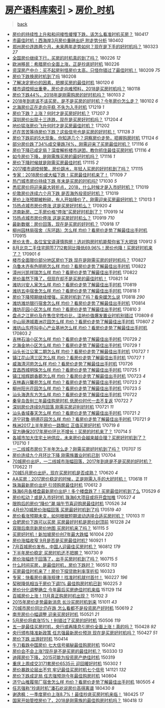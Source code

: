 [房产语料库索引](../../README.md)  > [房价_时机](房价_时机.md)
====
> [back](../README.md)

- [房价的持续性上升和和间接性缓慢下跌，该怎么看准时机买房？](http://jkwz.applinzi.com/ittc/7092631453949232139.html#%E6%88%BF%E4%BB%B7%E7%9A%84%E6%8C%81%E7%BB%AD%E6%80%A7%E4%B8%8A%E5%8D%87%E5%92%8C%E5%92%8C%E9%97%B4%E6%8E%A5%E6%80%A7%E7%BC%93%E6%85%A2%E4%B8%8B%E8%B7%8C%EF%BC%8C%E8%AF%A5%E6%80%8E%E4%B9%88%E7%9C%8B%E5%87%86%E6%97%B6%E6%9C%BA%E4%B9%B0%E6%88%BF%EF%BC%9F) 180417  
- [市最佳时机！西海岸3月房价重磅出炉 附走势分析](http://jkwz.applinzi.com/ittc/7087384421638603786.html#%E5%B8%82%E6%9C%80%E4%BD%B3%E6%97%B6%E6%9C%BA%EF%BC%81%E8%A5%BF%E6%B5%B7%E5%B2%B83%E6%9C%88%E6%88%BF%E4%BB%B7%E9%87%8D%E7%A3%85%E5%87%BA%E7%82%89+%E9%99%84%E8%B5%B0%E5%8A%BF%E5%88%86%E6%9E%90) 180402  
- [郑州房价连跌两个月，未来两年走势如何？现在是下手的好时机吗？](http://jkwz.applinzi.com/ittc/7083605407811765259.html#%E9%83%91%E5%B7%9E%E6%88%BF%E4%BB%B7%E8%BF%9E%E8%B7%8C%E4%B8%A4%E4%B8%AA%E6%9C%88%EF%BC%8C%E6%9C%AA%E6%9D%A5%E4%B8%A4%E5%B9%B4%E8%B5%B0%E5%8A%BF%E5%A6%82%E4%BD%95%EF%BC%9F%E7%8E%B0%E5%9C%A8%E6%98%AF%E4%B8%8B%E6%89%8B%E7%9A%84%E5%A5%BD%E6%97%B6%E6%9C%BA%E5%90%97%EF%BC%9F) 180323 *27* 
- [全国房价继续下行，买房的时机真的到了吗？](http://jkwz.applinzi.com/ittc/7074391635180127249.html#%E5%85%A8%E5%9B%BD%E6%88%BF%E4%BB%B7%E7%BB%A7%E7%BB%AD%E4%B8%8B%E8%A1%8C%EF%BC%8C%E4%B9%B0%E6%88%BF%E7%9A%84%E6%97%B6%E6%9C%BA%E7%9C%9F%E7%9A%84%E5%88%B0%E4%BA%86%E5%90%97%EF%BC%9F) 180226 *12* 
- [欧洲移民：希腊房价全面上涨，正是抄底好时机](http://jkwz.applinzi.com/ittc/7074340227076588551.html#%E6%AC%A7%E6%B4%B2%E7%A7%BB%E6%B0%91%EF%BC%9A%E5%B8%8C%E8%85%8A%E6%88%BF%E4%BB%B7%E5%85%A8%E9%9D%A2%E4%B8%8A%E6%B6%A8%EF%BC%8C%E6%AD%A3%E6%98%AF%E6%8A%84%E5%BA%95%E5%A5%BD%E6%97%B6%E6%9C%BA) 180226  
- [资深房产中介：买不起房别怪房价太高，只怪你错过了最佳时机！](http://jkwz.applinzi.com/ittc/7068124112273015825.html#%E8%B5%84%E6%B7%B1%E6%88%BF%E4%BA%A7%E4%B8%AD%E4%BB%8B%EF%BC%9A%E4%B9%B0%E4%B8%8D%E8%B5%B7%E6%88%BF%E5%88%AB%E6%80%AA%E6%88%BF%E4%BB%B7%E5%A4%AA%E9%AB%98%EF%BC%8C%E5%8F%AA%E6%80%AA%E4%BD%A0%E9%94%99%E8%BF%87%E4%BA%86%E6%9C%80%E4%BD%B3%E6%97%B6%E6%9C%BA%EF%BC%81) 180209 *75* 
- [房价下跌换房时机到了吗](http://jkwz.applinzi.com/ittc/7067647402846979088.html#%E6%88%BF%E4%BB%B7%E4%B8%8B%E8%B7%8C%E6%8D%A2%E6%88%BF%E6%97%B6%E6%9C%BA%E5%88%B0%E4%BA%86%E5%90%97) 180208  
- [了解决定房价的因素，把握买房的最佳时机](http://jkwz.applinzi.com/ittc/7060628605346776070.html#%E4%BA%86%E8%A7%A3%E5%86%B3%E5%AE%9A%E6%88%BF%E4%BB%B7%E7%9A%84%E5%9B%A0%E7%B4%A0%EF%BC%8C%E6%8A%8A%E6%8F%A1%E4%B9%B0%E6%88%BF%E7%9A%84%E6%9C%80%E4%BD%B3%E6%97%B6%E6%9C%BA) 180120 *6* 
- [楼市调控频出重拳，房价走向难预料，2018是买房时机吗？](http://jkwz.applinzi.com/ittc/7059919238276318218.html#%E6%A5%BC%E5%B8%82%E8%B0%83%E6%8E%A7%E9%A2%91%E5%87%BA%E9%87%8D%E6%8B%B3%EF%BC%8C%E6%88%BF%E4%BB%B7%E8%B5%B0%E5%90%91%E9%9A%BE%E9%A2%84%E6%96%99%EF%BC%8C2018%E6%98%AF%E4%B9%B0%E6%88%BF%E6%97%B6%E6%9C%BA%E5%90%97%EF%BC%9F) 180118  
- [房价下跌44%，2018年是刚需购房的好时机吗？](http://jkwz.applinzi.com/ittc/7054391643900216326.html#%E6%88%BF%E4%BB%B7%E4%B8%8B%E8%B7%8C44%25%EF%BC%8C2018%E5%B9%B4%E6%98%AF%E5%88%9A%E9%9C%80%E8%B4%AD%E6%88%BF%E7%9A%84%E5%A5%BD%E6%97%B6%E6%9C%BA%E5%90%97%EF%BC%9F) 180103 *2* 
- [2018年到底该不该买房，是不是买房的好时机？今年房价怎么走？](http://jkwz.applinzi.com/ittc/7053937504388908049.html#2018%E5%B9%B4%E5%88%B0%E5%BA%95%E8%AF%A5%E4%B8%8D%E8%AF%A5%E4%B9%B0%E6%88%BF%EF%BC%8C%E6%98%AF%E4%B8%8D%E6%98%AF%E4%B9%B0%E6%88%BF%E7%9A%84%E5%A5%BD%E6%97%B6%E6%9C%BA%EF%BC%9F%E4%BB%8A%E5%B9%B4%E6%88%BF%E4%BB%B7%E6%80%8E%E4%B9%88%E8%B5%B0%EF%BC%9F) 180102 *6* 
- [北海房价正在走向平稳 不失为入手时机](http://jkwz.applinzi.com/ittc/7048735813183996945.html#%E5%8C%97%E6%B5%B7%E6%88%BF%E4%BB%B7%E6%AD%A3%E5%9C%A8%E8%B5%B0%E5%90%91%E5%B9%B3%E7%A8%B3+%E4%B8%8D%E5%A4%B1%E4%B8%BA%E5%85%A5%E6%89%8B%E6%97%B6%E6%9C%BA) 171219 *1* 
- [房价下跌？上涨？何时才是买房好时机？](http://jkwz.applinzi.com/ittc/7044372947911836688.html#%E6%88%BF%E4%BB%B7%E4%B8%8B%E8%B7%8C%EF%BC%9F%E4%B8%8A%E6%B6%A8%EF%BC%9F%E4%BD%95%E6%97%B6%E6%89%8D%E6%98%AF%E4%B9%B0%E6%88%BF%E5%A5%BD%E6%97%B6%E6%9C%BA%EF%BC%9F) 171207 *3* 
- [深圳房价出现十三连跌，现在是买房好时机吗？](http://jkwz.applinzi.com/ittc/7043311542697722896.html#%E6%B7%B1%E5%9C%B3%E6%88%BF%E4%BB%B7%E5%87%BA%E7%8E%B0%E5%8D%81%E4%B8%89%E8%BF%9E%E8%B7%8C%EF%BC%8C%E7%8E%B0%E5%9C%A8%E6%98%AF%E4%B9%B0%E6%88%BF%E5%A5%BD%E6%97%B6%E6%9C%BA%E5%90%97%EF%BC%9F) 171204 *4* 
- [地价猛涨房价飞升何时才是买房最佳时机？](http://jkwz.applinzi.com/ittc/7042414783079384080.html#%E5%9C%B0%E4%BB%B7%E7%8C%9B%E6%B6%A8%E6%88%BF%E4%BB%B7%E9%A3%9E%E5%8D%87%E4%BD%95%E6%97%B6%E6%89%8D%E6%98%AF%E4%B9%B0%E6%88%BF%E6%9C%80%E4%BD%B3%E6%97%B6%E6%9C%BA%EF%BC%9F) 171202  
- [还在苦苦等待房价下跌？这些信号也是买房的好时机！](http://jkwz.applinzi.com/ittc/7041034562962981905.html#%E8%BF%98%E5%9C%A8%E8%8B%A6%E8%8B%A6%E7%AD%89%E5%BE%85%E6%88%BF%E4%BB%B7%E4%B8%8B%E8%B7%8C%EF%BC%9F%E8%BF%99%E4%BA%9B%E4%BF%A1%E5%8F%B7%E4%B9%9F%E6%98%AF%E4%B9%B0%E6%88%BF%E7%9A%84%E5%A5%BD%E6%97%B6%E6%9C%BA%EF%BC%81) 171128 *3* 
- [房价下跌前的5大现象，你知道几个？洞察房价走势，把握购房时机](http://jkwz.applinzi.com/ittc/7039425035054351376.html#%E6%88%BF%E4%BB%B7%E4%B8%8B%E8%B7%8C%E5%89%8D%E7%9A%845%E5%A4%A7%E7%8E%B0%E8%B1%A1%EF%BC%8C%E4%BD%A0%E7%9F%A5%E9%81%93%E5%87%A0%E4%B8%AA%EF%BC%9F%E6%B4%9E%E5%AF%9F%E6%88%BF%E4%BB%B7%E8%B5%B0%E5%8A%BF%EF%BC%8C%E6%8A%8A%E6%8F%A1%E8%B4%AD%E6%88%BF%E6%97%B6%E6%9C%BA) 171124 *6* 
- [部分房价跌了34%成交量跌74%，刚需迎来了买房最佳时机？](http://jkwz.applinzi.com/ittc/7036637942318105617.html#%E9%83%A8%E5%88%86%E6%88%BF%E4%BB%B7%E8%B7%8C%E4%BA%8634%25%E6%88%90%E4%BA%A4%E9%87%8F%E8%B7%8C74%25%EF%BC%8C%E5%88%9A%E9%9C%80%E8%BF%8E%E6%9D%A5%E4%BA%86%E4%B9%B0%E6%88%BF%E6%9C%80%E4%BD%B3%E6%97%B6%E6%9C%BA%EF%BC%9F) 171116 *6* 
- [房价下降已成定局？深度解析楼市谜团，教你抓住最佳买房时机](http://jkwz.applinzi.com/ittc/7036624899433563153.html#%E6%88%BF%E4%BB%B7%E4%B8%8B%E9%99%8D%E5%B7%B2%E6%88%90%E5%AE%9A%E5%B1%80%EF%BC%9F%E6%B7%B1%E5%BA%A6%E8%A7%A3%E6%9E%90%E6%A5%BC%E5%B8%82%E8%B0%9C%E5%9B%A2%EF%BC%8C%E6%95%99%E4%BD%A0%E6%8A%93%E4%BD%8F%E6%9C%80%E4%BD%B3%E4%B9%B0%E6%88%BF%E6%97%B6%E6%9C%BA) 171116 *4* 
- [如今房价下降，是刚需族买房的最好时机吗？](http://jkwz.applinzi.com/ittc/7036541884023964688.html#%E5%A6%82%E4%BB%8A%E6%88%BF%E4%BB%B7%E4%B8%8B%E9%99%8D%EF%BC%8C%E6%98%AF%E5%88%9A%E9%9C%80%E6%97%8F%E4%B9%B0%E6%88%BF%E7%9A%84%E6%9C%80%E5%A5%BD%E6%97%B6%E6%9C%BA%E5%90%97%EF%BC%9F) 171116 *1* 
- [房价下降时候就是刚需买房最佳时机](http://jkwz.applinzi.com/ittc/7036304080127919120.html#%E6%88%BF%E4%BB%B7%E4%B8%8B%E9%99%8D%E6%97%B6%E5%80%99%E5%B0%B1%E6%98%AF%E5%88%9A%E9%9C%80%E4%B9%B0%E6%88%BF%E6%9C%80%E4%BD%B3%E6%97%B6%E6%9C%BA) 171115 *2* 
- [2017楼市调控频繁，房价跳水，年轻人买房的好时机到了吗？](http://jkwz.applinzi.com/ittc/7036118870933390352.html#2017%E6%A5%BC%E5%B8%82%E8%B0%83%E6%8E%A7%E9%A2%91%E7%B9%81%EF%BC%8C%E6%88%BF%E4%BB%B7%E8%B7%B3%E6%B0%B4%EF%BC%8C%E5%B9%B4%E8%BD%BB%E4%BA%BA%E4%B9%B0%E6%88%BF%E7%9A%84%E5%A5%BD%E6%97%B6%E6%9C%BA%E5%88%B0%E4%BA%86%E5%90%97%EF%BC%9F) 171115  
- [专家：2018房价或大幅下跌！买房最佳时机来了！](http://jkwz.applinzi.com/ittc/7033894964491191312.html#%E4%B8%93%E5%AE%B6%EF%BC%9A2018%E6%88%BF%E4%BB%B7%E6%88%96%E5%A4%A7%E5%B9%85%E4%B8%8B%E8%B7%8C%EF%BC%81%E4%B9%B0%E6%88%BF%E6%9C%80%E4%BD%B3%E6%97%B6%E6%9C%BA%E6%9D%A5%E4%BA%86%EF%BC%81) 171109 *7* 
- [热门城市房价持续下跌 年末是买房的时机吗?](http://jkwz.applinzi.com/ittc/7030202420037157904.html#%E7%83%AD%E9%97%A8%E5%9F%8E%E5%B8%82%E6%88%BF%E4%BB%B7%E6%8C%81%E7%BB%AD%E4%B8%8B%E8%B7%8C+%E5%B9%B4%E6%9C%AB%E6%98%AF%E4%B9%B0%E6%88%BF%E7%9A%84%E6%97%B6%E6%9C%BA%E5%90%97%3F) 171030 *5* 
- [悉尼房价将迎来最大转折点，2018，什么时候才是入市好时机？](http://jkwz.applinzi.com/ittc/7026155200182748176.html#%E6%82%89%E5%B0%BC%E6%88%BF%E4%BB%B7%E5%B0%86%E8%BF%8E%E6%9D%A5%E6%9C%80%E5%A4%A7%E8%BD%AC%E6%8A%98%E7%82%B9%EF%BC%8C2018%EF%BC%8C%E4%BB%80%E4%B9%88%E6%97%B6%E5%80%99%E6%89%8D%E6%98%AF%E5%85%A5%E5%B8%82%E5%A5%BD%E6%97%B6%E6%9C%BA%EF%BC%9F) 171019  
- [伦敦房价连续六个月下跌 是否海外投资好时机？](http://jkwz.applinzi.com/ittc/7026091745161511952.html#%E4%BC%A6%E6%95%A6%E6%88%BF%E4%BB%B7%E8%BF%9E%E7%BB%AD%E5%85%AD%E4%B8%AA%E6%9C%88%E4%B8%8B%E8%B7%8C+%E6%98%AF%E5%90%A6%E6%B5%B7%E5%A4%96%E6%8A%95%E8%B5%84%E5%A5%BD%E6%97%B6%E6%9C%BA%EF%BC%9F) 171019  
- [房价上涨预期被粉碎，有人开始降价了，刚需迎来买房最好时机？](http://jkwz.applinzi.com/ittc/7023920048471802896.html#%E6%88%BF%E4%BB%B7%E4%B8%8A%E6%B6%A8%E9%A2%84%E6%9C%9F%E8%A2%AB%E7%B2%89%E7%A2%8E%EF%BC%8C%E6%9C%89%E4%BA%BA%E5%BC%80%E5%A7%8B%E9%99%8D%E4%BB%B7%E4%BA%86%EF%BC%8C%E5%88%9A%E9%9C%80%E8%BF%8E%E6%9D%A5%E4%B9%B0%E6%88%BF%E6%9C%80%E5%A5%BD%E6%97%B6%E6%9C%BA%EF%BC%9F) 171013 *1* 
- [15热点城市房价停涨 这是买房好时机么？](http://jkwz.applinzi.com/ittc/7015171013833393168.html#15%E7%83%AD%E7%82%B9%E5%9F%8E%E5%B8%82%E6%88%BF%E4%BB%B7%E5%81%9C%E6%B6%A8+%E8%BF%99%E6%98%AF%E4%B9%B0%E6%88%BF%E5%A5%BD%E6%97%B6%E6%9C%BA%E4%B9%88%EF%BC%9F) 170920 *4* 
- [济南新房、二手房价格“停涨”买房好时机到了？](http://jkwz.applinzi.com/ittc/7015073281512834064.html#%E6%B5%8E%E5%8D%97%E6%96%B0%E6%88%BF%E3%80%81%E4%BA%8C%E6%89%8B%E6%88%BF%E4%BB%B7%E6%A0%BC%E2%80%9C%E5%81%9C%E6%B6%A8%E2%80%9D%E4%B9%B0%E6%88%BF%E5%A5%BD%E6%97%B6%E6%9C%BA%E5%88%B0%E4%BA%86%EF%BC%9F) 170919 *14* 
- [15热点城市房价停涨 这是买房好时机么？](http://jkwz.applinzi.com/ittc/7014802781251306512.html#15%E7%83%AD%E7%82%B9%E5%9F%8E%E5%B8%82%E6%88%BF%E4%BB%B7%E5%81%9C%E6%B6%A8+%E8%BF%99%E6%98%AF%E4%B9%B0%E6%88%BF%E5%A5%BD%E6%97%B6%E6%9C%BA%E4%B9%88%EF%BC%9F) 170919 *710* 
- [最新数据：房价回落，现在是买房的好时机？](http://jkwz.applinzi.com/ittc/7014696463186265104.html#%E6%9C%80%E6%96%B0%E6%95%B0%E6%8D%AE%EF%BC%9A%E6%88%BF%E4%BB%B7%E5%9B%9E%E8%90%BD%EF%BC%8C%E7%8E%B0%E5%9C%A8%E6%98%AF%E4%B9%B0%E6%88%BF%E7%9A%84%E5%A5%BD%E6%97%B6%E6%9C%BA%EF%BC%9F) 170918 *17* 
- [柳州园林局宿舍（东环路）怎么样 均价？看房价走势了解最佳出手时机](http://jkwz.applinzi.com/ittc/7013534835304563729.html#%E6%9F%B3%E5%B7%9E%E5%9B%AD%E6%9E%97%E5%B1%80%E5%AE%BF%E8%88%8D%EF%BC%88%E4%B8%9C%E7%8E%AF%E8%B7%AF%EF%BC%89%E6%80%8E%E4%B9%88%E6%A0%B7+%E5%9D%87%E4%BB%B7%EF%BC%9F%E7%9C%8B%E6%88%BF%E4%BB%B7%E8%B5%B0%E5%8A%BF%E4%BA%86%E8%A7%A3%E6%9C%80%E4%BD%B3%E5%87%BA%E6%89%8B%E6%97%B6%E6%9C%BA) 170915  
- [房价太贵，各位宝宝请谨慎购房！选对购房时机能帮你省下大把钱](http://jkwz.applinzi.com/ittc/7012461023041422353.html#%E6%88%BF%E4%BB%B7%E5%A4%AA%E8%B4%B5%EF%BC%8C%E5%90%84%E4%BD%8D%E5%AE%9D%E5%AE%9D%E8%AF%B7%E8%B0%A8%E6%85%8E%E8%B4%AD%E6%88%BF%EF%BC%81%E9%80%89%E5%AF%B9%E8%B4%AD%E6%88%BF%E6%97%B6%E6%9C%BA%E8%83%BD%E5%B8%AE%E4%BD%A0%E7%9C%81%E4%B8%8B%E5%A4%A7%E6%8A%8A%E9%92%B1) 170912 *5* 
- [8月北京二手住宅网签7712套同比降低69.96%！房价也降！买房好时机来了？](http://jkwz.applinzi.com/ittc/7008282524357493776.html#8%E6%9C%88%E5%8C%97%E4%BA%AC%E4%BA%8C%E6%89%8B%E4%BD%8F%E5%AE%85%E7%BD%91%E7%AD%BE7712%E5%A5%97%E5%90%8C%E6%AF%94%E9%99%8D%E4%BD%8E69.96%25%EF%BC%81%E6%88%BF%E4%BB%B7%E4%B9%9F%E9%99%8D%EF%BC%81%E4%B9%B0%E6%88%BF%E5%A5%BD%E6%97%B6%E6%9C%BA%E6%9D%A5%E4%BA%86%EF%BC%9F) 170901 *6* 
- [楼市全面限价部分地区房价下跌 现在是刚需买房的好时机吗？](http://jkwz.applinzi.com/ittc/7006396244317176849.html#%E6%A5%BC%E5%B8%82%E5%85%A8%E9%9D%A2%E9%99%90%E4%BB%B7%E9%83%A8%E5%88%86%E5%9C%B0%E5%8C%BA%E6%88%BF%E4%BB%B7%E4%B8%8B%E8%B7%8C+%E7%8E%B0%E5%9C%A8%E6%98%AF%E5%88%9A%E9%9C%80%E4%B9%B0%E6%88%BF%E7%9A%84%E5%A5%BD%E6%97%B6%E6%9C%BA%E5%90%97%EF%BC%9F) 170827  
- [乌鲁木齐有色明苑怎么样 均价？看房价走势了解最佳出手时机](http://jkwz.applinzi.com/ittc/7004614757464933392.html#%E4%B9%8C%E9%B2%81%E6%9C%A8%E9%BD%90%E6%9C%89%E8%89%B2%E6%98%8E%E8%8B%91%E6%80%8E%E4%B9%88%E6%A0%B7+%E5%9D%87%E4%BB%B7%EF%BC%9F%E7%9C%8B%E6%88%BF%E4%BB%B7%E8%B5%B0%E5%8A%BF%E4%BA%86%E8%A7%A3%E6%9C%80%E4%BD%B3%E5%87%BA%E6%89%8B%E6%97%B6%E6%9C%BA) 170822  
- [漳州兴凯祥瑞怎么样 均价？看房价走势了解最佳出手时机](http://jkwz.applinzi.com/ittc/7004549964494291985.html#%E6%BC%B3%E5%B7%9E%E5%85%B4%E5%87%AF%E7%A5%A5%E7%91%9E%E6%80%8E%E4%B9%88%E6%A0%B7+%E5%9D%87%E4%BB%B7%EF%BC%9F%E7%9C%8B%E6%88%BF%E4%BB%B7%E8%B5%B0%E5%8A%BF%E4%BA%86%E8%A7%A3%E6%9C%80%E4%BD%B3%E5%87%BA%E6%89%8B%E6%97%B6%E6%9C%BA) 170822  
- [房价虽然下降了，但现在却不是买房的最佳时机！](http://jkwz.applinzi.com/ittc/7004191540816380945.html#%E6%88%BF%E4%BB%B7%E8%99%BD%E7%84%B6%E4%B8%8B%E9%99%8D%E4%BA%86%EF%BC%8C%E4%BD%86%E7%8E%B0%E5%9C%A8%E5%8D%B4%E4%B8%8D%E6%98%AF%E4%B9%B0%E6%88%BF%E7%9A%84%E6%9C%80%E4%BD%B3%E6%97%B6%E6%9C%BA%EF%BC%81) 170821 *14* 
- [潍坊兴安人家怎么样 均价？看房价走势了解最佳出手时机](http://jkwz.applinzi.com/ittc/7003517839531836433.html#%E6%BD%8D%E5%9D%8A%E5%85%B4%E5%AE%89%E4%BA%BA%E5%AE%B6%E6%80%8E%E4%B9%88%E6%A0%B7+%E5%9D%87%E4%BB%B7%EF%BC%9F%E7%9C%8B%E6%88%BF%E4%BB%B7%E8%B5%B0%E5%8A%BF%E4%BA%86%E8%A7%A3%E6%9C%80%E4%BD%B3%E5%87%BA%E6%89%8B%E6%97%B6%E6%9C%BA) 170819  
- [潍坊五中宿舍怎么样 均价？看房价走势了解最佳出手时机](http://jkwz.applinzi.com/ittc/7003149184801440785.html#%E6%BD%8D%E5%9D%8A%E4%BA%94%E4%B8%AD%E5%AE%BF%E8%88%8D%E6%80%8E%E4%B9%88%E6%A0%B7+%E5%9D%87%E4%BB%B7%EF%BC%9F%E7%9C%8B%E6%88%BF%E4%BB%B7%E8%B5%B0%E5%8A%BF%E4%BA%86%E8%A7%A3%E6%9C%80%E4%BD%B3%E5%87%BA%E6%89%8B%E6%97%B6%E6%9C%BA) 170818 *1* 
- [房价下降预期继续增强，买房时机到了吗？看央媒怎么说](http://jkwz.applinzi.com/ittc/7003107389417718800.html#%E6%88%BF%E4%BB%B7%E4%B8%8B%E9%99%8D%E9%A2%84%E6%9C%9F%E7%BB%A7%E7%BB%AD%E5%A2%9E%E5%BC%BA%EF%BC%8C%E4%B9%B0%E6%88%BF%E6%97%B6%E6%9C%BA%E5%88%B0%E4%BA%86%E5%90%97%EF%BC%9F%E7%9C%8B%E5%A4%AE%E5%AA%92%E6%80%8E%E4%B9%88%E8%AF%B4) 170818 *290* 
- [潍坊潍坊银行宿舍怎么样 均价？看房价走势了解最佳出手时机](http://jkwz.applinzi.com/ittc/7001608961894384656.html#%E6%BD%8D%E5%9D%8A%E6%BD%8D%E5%9D%8A%E9%93%B6%E8%A1%8C%E5%AE%BF%E8%88%8D%E6%80%8E%E4%B9%88%E6%A0%B7+%E5%9D%87%E4%BB%B7%EF%BC%9F%E7%9C%8B%E6%88%BF%E4%BB%B7%E8%B5%B0%E5%8A%BF%E4%BA%86%E8%A7%A3%E6%9C%80%E4%BD%B3%E5%87%BA%E6%89%8B%E6%97%B6%E6%9C%BA) 170814  
- [潍坊花园小区怎么样 均价？看房价走势了解最佳出手时机](http://jkwz.applinzi.com/ittc/7000158750877680657.html#%E6%BD%8D%E5%9D%8A%E8%8A%B1%E5%9B%AD%E5%B0%8F%E5%8C%BA%E6%80%8E%E4%B9%88%E6%A0%B7+%E5%9D%87%E4%BB%B7%EF%BC%9F%E7%9C%8B%E6%88%BF%E4%BB%B7%E8%B5%B0%E5%8A%BF%E4%BA%86%E8%A7%A3%E6%9C%80%E4%BD%B3%E5%87%BA%E6%89%8B%E6%97%B6%E6%9C%BA) 170810 *3* 
- [盘点之江房价及在售住宅性价比，洼地价值爆发置业时机别错过](http://jkwz.applinzi.com/ittc/6999485826659255312.html#%E7%9B%98%E7%82%B9%E4%B9%8B%E6%B1%9F%E6%88%BF%E4%BB%B7%E5%8F%8A%E5%9C%A8%E5%94%AE%E4%BD%8F%E5%AE%85%E6%80%A7%E4%BB%B7%E6%AF%94%EF%BC%8C%E6%B4%BC%E5%9C%B0%E4%BB%B7%E5%80%BC%E7%88%86%E5%8F%91%E7%BD%AE%E4%B8%9A%E6%97%B6%E6%9C%BA%E5%88%AB%E9%94%99%E8%BF%87) 170809 *6* 
- [中山丽港城嘉洲花园怎么样 均价？看房价走势了解最佳出手时机](http://jkwz.applinzi.com/ittc/6999038776331207696.html#%E4%B8%AD%E5%B1%B1%E4%B8%BD%E6%B8%AF%E5%9F%8E%E5%98%89%E6%B4%B2%E8%8A%B1%E5%9B%AD%E6%80%8E%E4%B9%88%E6%A0%B7+%E5%9D%87%E4%BB%B7%EF%BC%9F%E7%9C%8B%E6%88%BF%E4%BB%B7%E8%B5%B0%E5%8A%BF%E4%BA%86%E8%A7%A3%E6%9C%80%E4%BD%B3%E5%87%BA%E6%89%8B%E6%97%B6%E6%9C%BA) 170807 *2* 
- [潍坊山东呼叫中心产业基地怎么样 均价？看房价走势了解最佳出手时机](http://jkwz.applinzi.com/ittc/6997509372786508817.html#%E6%BD%8D%E5%9D%8A%E5%B1%B1%E4%B8%9C%E5%91%BC%E5%8F%AB%E4%B8%AD%E5%BF%83%E4%BA%A7%E4%B8%9A%E5%9F%BA%E5%9C%B0%E6%80%8E%E4%B9%88%E6%A0%B7+%E5%9D%87%E4%BB%B7%EF%BC%9F%E7%9C%8B%E6%88%BF%E4%BB%B7%E8%B5%B0%E5%8A%BF%E4%BA%86%E8%A7%A3%E6%9C%80%E4%BD%B3%E5%87%BA%E6%89%8B%E6%97%B6%E6%9C%BA) 170803 *2* 
- [吉林石油小区怎么样 均价？看房价走势了解最佳出手时机](http://jkwz.applinzi.com/ittc/6995684284449686545.html#%E5%90%89%E6%9E%97%E7%9F%B3%E6%B2%B9%E5%B0%8F%E5%8C%BA%E6%80%8E%E4%B9%88%E6%A0%B7+%E5%9D%87%E4%BB%B7%EF%BC%9F%E7%9C%8B%E6%88%BF%E4%BB%B7%E8%B5%B0%E5%8A%BF%E4%BA%86%E8%A7%A3%E6%9C%80%E4%BD%B3%E5%87%BA%E6%89%8B%E6%97%B6%E6%9C%BA) 170729 *2* 
- [北海金地小区怎么样 均价？看房价走势了解最佳出手时机](http://jkwz.applinzi.com/ittc/6995668357729485840.html#%E5%8C%97%E6%B5%B7%E9%87%91%E5%9C%B0%E5%B0%8F%E5%8C%BA%E6%80%8E%E4%B9%88%E6%A0%B7+%E5%9D%87%E4%BB%B7%EF%BC%9F%E7%9C%8B%E6%88%BF%E4%BB%B7%E8%B5%B0%E5%8A%BF%E4%BA%86%E8%A7%A3%E6%9C%80%E4%BD%B3%E5%87%BA%E6%89%8B%E6%97%B6%E6%9C%BA) 170729 *1* 
- [汕头长江公寓二期怎么样 均价？看房价走势了解最佳出手时机](http://jkwz.applinzi.com/ittc/6994973176155866129.html#%E6%B1%95%E5%A4%B4%E9%95%BF%E6%B1%9F%E5%85%AC%E5%AF%93%E4%BA%8C%E6%9C%9F%E6%80%8E%E4%B9%88%E6%A0%B7+%E5%9D%87%E4%BB%B7%EF%BC%9F%E7%9C%8B%E6%88%BF%E4%BB%B7%E8%B5%B0%E5%8A%BF%E4%BA%86%E8%A7%A3%E6%9C%80%E4%BD%B3%E5%87%BA%E6%89%8B%E6%97%B6%E6%9C%BA) 170727 *1* 
- [镇江花山湾三区怎么样 均价？看房价走势了解最佳出手时机](http://jkwz.applinzi.com/ittc/6994965324204868624.html#%E9%95%87%E6%B1%9F%E8%8A%B1%E5%B1%B1%E6%B9%BE%E4%B8%89%E5%8C%BA%E6%80%8E%E4%B9%88%E6%A0%B7+%E5%9D%87%E4%BB%B7%EF%BC%9F%E7%9C%8B%E6%88%BF%E4%BB%B7%E8%B5%B0%E5%8A%BF%E4%BA%86%E8%A7%A3%E6%9C%80%E4%BD%B3%E5%87%BA%E6%89%8B%E6%97%B6%E6%9C%BA) 170727 *1* 
- [威海清河苑怎么样 均价？看房价走势了解最佳出手时机](http://jkwz.applinzi.com/ittc/6994553437487105041.html#%E5%A8%81%E6%B5%B7%E6%B8%85%E6%B2%B3%E8%8B%91%E6%80%8E%E4%B9%88%E6%A0%B7+%E5%9D%87%E4%BB%B7%EF%BC%9F%E7%9C%8B%E6%88%BF%E4%BB%B7%E8%B5%B0%E5%8A%BF%E4%BA%86%E8%A7%A3%E6%9C%80%E4%BD%B3%E5%87%BA%E6%89%8B%E6%97%B6%E6%9C%BA) 170726  
- [宜昌西城明珠怎么样 均价？看房价走势了解最佳出手时机](http://jkwz.applinzi.com/ittc/6994244272583607312.html#%E5%AE%9C%E6%98%8C%E8%A5%BF%E5%9F%8E%E6%98%8E%E7%8F%A0%E6%80%8E%E4%B9%88%E6%A0%B7+%E5%9D%87%E4%BB%B7%EF%BC%9F%E7%9C%8B%E6%88%BF%E4%BB%B7%E8%B5%B0%E5%8A%BF%E4%BA%86%E8%A7%A3%E6%9C%80%E4%BD%B3%E5%87%BA%E6%89%8B%E6%97%B6%E6%9C%BA) 170725 *1* 
- [镇江旭辉朗香郡怎么样 均价？看房价走势了解最佳出手时机](http://jkwz.applinzi.com/ittc/6993471223001252880.html#%E9%95%87%E6%B1%9F%E6%97%AD%E8%BE%89%E6%9C%97%E9%A6%99%E9%83%A1%E6%80%8E%E4%B9%88%E6%A0%B7+%E5%9D%87%E4%BB%B7%EF%BC%9F%E7%9C%8B%E6%88%BF%E4%BB%B7%E8%B5%B0%E5%8A%BF%E4%BA%86%E8%A7%A3%E6%9C%80%E4%BD%B3%E5%87%BA%E6%89%8B%E6%97%B6%E6%9C%BA) 170723 *4* 
- [吉林鑫兴馨苑怎么样 均价？看房价走势了解最佳出手时机](http://jkwz.applinzi.com/ittc/6993453089238303760.html#%E5%90%89%E6%9E%97%E9%91%AB%E5%85%B4%E9%A6%A8%E8%8B%91%E6%80%8E%E4%B9%88%E6%A0%B7+%E5%9D%87%E4%BB%B7%EF%BC%9F%E7%9C%8B%E6%88%BF%E4%BB%B7%E8%B5%B0%E5%8A%BF%E4%BA%86%E8%A7%A3%E6%9C%80%E4%BD%B3%E5%87%BA%E6%89%8B%E6%97%B6%E6%9C%BA) 170723 *2* 
- [柳州阳光花园怎么样 均价？看房价走势了解最佳出手时机](http://jkwz.applinzi.com/ittc/6993429616931636241.html#%E6%9F%B3%E5%B7%9E%E9%98%B3%E5%85%89%E8%8A%B1%E5%9B%AD%E6%80%8E%E4%B9%88%E6%A0%B7+%E5%9D%87%E4%BB%B7%EF%BC%9F%E7%9C%8B%E6%88%BF%E4%BB%B7%E8%B5%B0%E5%8A%BF%E4%BA%86%E8%A7%A3%E6%9C%80%E4%BD%B3%E5%87%BA%E6%89%8B%E6%97%B6%E6%9C%BA) 170723 *5* 
- [汕头海逸东方怎么样 均价？看房价走势了解最佳出手时机](http://jkwz.applinzi.com/ittc/6993147982760117264.html#%E6%B1%95%E5%A4%B4%E6%B5%B7%E9%80%B8%E4%B8%9C%E6%96%B9%E6%80%8E%E4%B9%88%E6%A0%B7+%E5%9D%87%E4%BB%B7%EF%BC%9F%E7%9C%8B%E6%88%BF%E4%BB%B7%E8%B5%B0%E5%8A%BF%E4%BA%86%E8%A7%A3%E6%9C%80%E4%BD%B3%E5%87%BA%E6%89%8B%E6%97%B6%E6%9C%BA) 170722  
- [秦皇岛告别三年最佳购房时机 低房价时代一去不复返](http://jkwz.applinzi.com/ittc/6993142629901272081.html#%E7%A7%A6%E7%9A%87%E5%B2%9B%E5%91%8A%E5%88%AB%E4%B8%89%E5%B9%B4%E6%9C%80%E4%BD%B3%E8%B4%AD%E6%88%BF%E6%97%B6%E6%9C%BA+%E4%BD%8E%E6%88%BF%E4%BB%B7%E6%97%B6%E4%BB%A3%E4%B8%80%E5%8E%BB%E4%B8%8D%E5%A4%8D%E8%BF%94) 170722 *7* 
- [深圳房价连续9月回落 刚需买房迎利好时机](http://jkwz.applinzi.com/ittc/6992805499102561296.html#%E6%B7%B1%E5%9C%B3%E6%88%BF%E4%BB%B7%E8%BF%9E%E7%BB%AD9%E6%9C%88%E5%9B%9E%E8%90%BD+%E5%88%9A%E9%9C%80%E4%B9%B0%E6%88%BF%E8%BF%8E%E5%88%A9%E5%A5%BD%E6%97%B6%E6%9C%BA) 170721 *11* 
- [汕头香域春天怎么样 均价？看房价走势了解最佳出手时机](http://jkwz.applinzi.com/ittc/6992728532823049232.html#%E6%B1%95%E5%A4%B4%E9%A6%99%E5%9F%9F%E6%98%A5%E5%A4%A9%E6%80%8E%E4%B9%88%E6%A0%B7+%E5%9D%87%E4%BB%B7%EF%BC%9F%E7%9C%8B%E6%88%BF%E4%BB%B7%E8%B5%B0%E5%8A%BF%E4%BA%86%E8%A7%A3%E6%9C%80%E4%BD%B3%E5%87%BA%E6%89%8B%E6%97%B6%E6%9C%BA) 170721 *2* 
- [济宁冠鲁·明德花园怎么样 均价？看房价走势了解最佳出手时机](http://jkwz.applinzi.com/ittc/6992681408999719952.html#%E6%B5%8E%E5%AE%81%E5%86%A0%E9%B2%81%C2%B7%E6%98%8E%E5%BE%B7%E8%8A%B1%E5%9B%AD%E6%80%8E%E4%B9%88%E6%A0%B7+%E5%9D%87%E4%BB%B7%EF%BC%9F%E7%9C%8B%E6%88%BF%E4%BB%B7%E8%B5%B0%E5%8A%BF%E4%BA%86%E8%A7%A3%E6%9C%80%E4%BD%B3%E5%87%BA%E6%89%8B%E6%97%B6%E6%9C%BA) 170721 *9* 
- [株洲2017上半年房价一路飘红 正值买房好时机](http://jkwz.applinzi.com/ittc/6992036216034558993.html#%E6%A0%AA%E6%B4%B22017%E4%B8%8A%E5%8D%8A%E5%B9%B4%E6%88%BF%E4%BB%B7%E4%B8%80%E8%B7%AF%E9%A3%98%E7%BA%A2+%E6%AD%A3%E5%80%BC%E4%B9%B0%E6%88%BF%E5%A5%BD%E6%97%B6%E6%9C%BA) 170719 *6* 
- [官方确保2017年房价环比不增长！买房的时机来了？](http://jkwz.applinzi.com/ittc/6990095482469483536.html#%E5%AE%98%E6%96%B9%E7%A1%AE%E4%BF%9D2017%E5%B9%B4%E6%88%BF%E4%BB%B7%E7%8E%AF%E6%AF%94%E4%B8%8D%E5%A2%9E%E9%95%BF%EF%BC%81%E4%B9%B0%E6%88%BF%E7%9A%84%E6%97%B6%E6%9C%BA%E6%9D%A5%E4%BA%86%EF%BC%9F) 170714 *5* 
- [各城市加大住宅土地供应，未来房价会越来越合理？买房好时机到了？](http://jkwz.applinzi.com/ittc/6988644778160686085.html#%E5%90%84%E5%9F%8E%E5%B8%82%E5%8A%A0%E5%A4%A7%E4%BD%8F%E5%AE%85%E5%9C%9F%E5%9C%B0%E4%BE%9B%E5%BA%94%EF%BC%8C%E6%9C%AA%E6%9D%A5%E6%88%BF%E4%BB%B7%E4%BC%9A%E8%B6%8A%E6%9D%A5%E8%B6%8A%E5%90%88%E7%90%86%EF%BC%9F%E4%B9%B0%E6%88%BF%E5%A5%BD%E6%97%B6%E6%9C%BA%E5%88%B0%E4%BA%86%EF%BC%9F) 170710 *1* 
- [一二线城市房价下半年怎么走？刚需买房好时机到了吗？](http://jkwz.applinzi.com/ittc/6987502990498726928.html#%E4%B8%80%E4%BA%8C%E7%BA%BF%E5%9F%8E%E5%B8%82%E6%88%BF%E4%BB%B7%E4%B8%8B%E5%8D%8A%E5%B9%B4%E6%80%8E%E4%B9%88%E8%B5%B0%EF%BC%9F%E5%88%9A%E9%9C%80%E4%B9%B0%E6%88%BF%E5%A5%BD%E6%97%B6%E6%9C%BA%E5%88%B0%E4%BA%86%E5%90%97%EF%BC%9F) 170707 *15* 
- [房价连续九个月环比下降 刚需族置业时机已到](http://jkwz.applinzi.com/ittc/6986460918702408709.html#%E6%88%BF%E4%BB%B7%E8%BF%9E%E7%BB%AD%E4%B9%9D%E4%B8%AA%E6%9C%88%E7%8E%AF%E6%AF%94%E4%B8%8B%E9%99%8D+%E5%88%9A%E9%9C%80%E6%97%8F%E7%BD%AE%E4%B8%9A%E6%97%B6%E6%9C%BA%E5%B7%B2%E5%88%B0) 170704  
- [70城房价出炉，一二线城市涨幅回落，2017年到底是不是买房的好时机？](http://jkwz.applinzi.com/ittc/6982004391115490309.html#70%E5%9F%8E%E6%88%BF%E4%BB%B7%E5%87%BA%E7%82%89%EF%BC%8C%E4%B8%80%E4%BA%8C%E7%BA%BF%E5%9F%8E%E5%B8%82%E6%B6%A8%E5%B9%85%E5%9B%9E%E8%90%BD%EF%BC%8C2017%E5%B9%B4%E5%88%B0%E5%BA%95%E6%98%AF%E4%B8%8D%E6%98%AF%E4%B9%B0%E6%88%BF%E7%9A%84%E5%A5%BD%E6%97%B6%E6%9C%BA%EF%BC%9F) 170622 *11* 
- [70城5月房价出炉，现在买房时机是否成熟？](http://jkwz.applinzi.com/ittc/6981117453458211844.html#70%E5%9F%8E5%E6%9C%88%E6%88%BF%E4%BB%B7%E5%87%BA%E7%82%89%EF%BC%8C%E7%8E%B0%E5%9C%A8%E4%B9%B0%E6%88%BF%E6%97%B6%E6%9C%BA%E6%98%AF%E5%90%A6%E6%88%90%E7%86%9F%EF%BC%9F) 170620 *4* 
- [AA买房：2017房价稳定的时候，正是刚需入手的大好时机！](http://jkwz.applinzi.com/ittc/6980484674227799045.html#AA%E4%B9%B0%E6%88%BF%EF%BC%9A2017%E6%88%BF%E4%BB%B7%E7%A8%B3%E5%AE%9A%E7%9A%84%E6%97%B6%E5%80%99%EF%BC%8C%E6%AD%A3%E6%98%AF%E5%88%9A%E9%9C%80%E5%85%A5%E6%89%8B%E7%9A%84%E5%A4%A7%E5%A5%BD%E6%97%B6%E6%9C%BA%EF%BC%81) 170618 *11* 
- [珠海最新房价出炉 引领购房最佳时机](http://jkwz.applinzi.com/ittc/6978286574570570756.html#%E7%8F%A0%E6%B5%B7%E6%9C%80%E6%96%B0%E6%88%BF%E4%BB%B7%E5%87%BA%E7%82%89+%E5%BC%95%E9%A2%86%E8%B4%AD%E6%88%BF%E6%9C%80%E4%BD%B3%E6%97%B6%E6%9C%BA) 170612 *3* 
- [珠海6月各楼盘最新房价出炉！多个楼盘跌了！买房最佳时机到了么](http://jkwz.applinzi.com/ittc/6973159713133822981.html#%E7%8F%A0%E6%B5%B76%E6%9C%88%E5%90%84%E6%A5%BC%E7%9B%98%E6%9C%80%E6%96%B0%E6%88%BF%E4%BB%B7%E5%87%BA%E7%82%89%EF%BC%81%E5%A4%9A%E4%B8%AA%E6%A5%BC%E7%9B%98%E8%B7%8C%E4%BA%86%EF%BC%81%E4%B9%B0%E6%88%BF%E6%9C%80%E4%BD%B3%E6%97%B6%E6%9C%BA%E5%88%B0%E4%BA%86%E4%B9%88) 170529 *6* 
- [房价松动？或是入市好时机 珠海6大项目或将开盘加推](http://jkwz.applinzi.com/ittc/6972368312150262788.html#%E6%88%BF%E4%BB%B7%E6%9D%BE%E5%8A%A8%EF%BC%9F%E6%88%96%E6%98%AF%E5%85%A5%E5%B8%82%E5%A5%BD%E6%97%B6%E6%9C%BA+%E7%8F%A0%E6%B5%B76%E5%A4%A7%E9%A1%B9%E7%9B%AE%E6%88%96%E5%B0%86%E5%BC%80%E7%9B%98%E5%8A%A0%E6%8E%A8) 170527 *4* 
- [限购后的房价“降价”潮 端午节喜迎购房最佳时机](http://jkwz.applinzi.com/ittc/6972013122704376837.html#%E9%99%90%E8%B4%AD%E5%90%8E%E7%9A%84%E6%88%BF%E4%BB%B7%E2%80%9C%E9%99%8D%E4%BB%B7%E2%80%9D%E6%BD%AE+%E7%AB%AF%E5%8D%88%E8%8A%82%E5%96%9C%E8%BF%8E%E8%B4%AD%E6%88%BF%E6%9C%80%E4%BD%B3%E6%97%B6%E6%9C%BA) 170526 *34* 
- [4月份70城房价涨幅回落 买房最好时机到了吗](http://jkwz.applinzi.com/ittc/6969319931500823557.html#4%E6%9C%88%E4%BB%BD70%E5%9F%8E%E6%88%BF%E4%BB%B7%E6%B6%A8%E5%B9%85%E5%9B%9E%E8%90%BD+%E4%B9%B0%E6%88%BF%E6%9C%80%E5%A5%BD%E6%97%B6%E6%9C%BA%E5%88%B0%E4%BA%86%E5%90%97) 170519 *40* 
- [房价看涨预期未变，如何根据短期波动选择合适买房时机？](http://jkwz.applinzi.com/ittc/6918727361762952197.html#%E6%88%BF%E4%BB%B7%E7%9C%8B%E6%B6%A8%E9%A2%84%E6%9C%9F%E6%9C%AA%E5%8F%98%EF%BC%8C%E5%A6%82%E4%BD%95%E6%A0%B9%E6%8D%AE%E7%9F%AD%E6%9C%9F%E6%B3%A2%E5%8A%A8%E9%80%89%E6%8B%A9%E5%90%88%E9%80%82%E4%B9%B0%E6%88%BF%E6%97%B6%E6%9C%BA%EF%BC%9F) 170103 *11* 
- [合肥房价下跌可以买房 买房最好时机是房价封顶前](http://jkwz.applinzi.com/ittc/6916355064368464901.html#%E5%90%88%E8%82%A5%E6%88%BF%E4%BB%B7%E4%B8%8B%E8%B7%8C%E5%8F%AF%E4%BB%A5%E4%B9%B0%E6%88%BF+%E4%B9%B0%E6%88%BF%E6%9C%80%E5%A5%BD%E6%97%B6%E6%9C%BA%E6%98%AF%E6%88%BF%E4%BB%B7%E5%B0%81%E9%A1%B6%E5%89%8D) 161228 *24* 
- [双限后南京新房价地图 买房时机来了吗？](http://jkwz.applinzi.com/ittc/6900655480631723013.html#%E5%8F%8C%E9%99%90%E5%90%8E%E5%8D%97%E4%BA%AC%E6%96%B0%E6%88%BF%E4%BB%B7%E5%9C%B0%E5%9B%BE+%E4%B9%B0%E6%88%BF%E6%97%B6%E6%9C%BA%E6%9D%A5%E4%BA%86%E5%90%97%EF%BC%9F) 161115 *5* 
- [买房好时机！新加坡房价创7年最大跌幅](http://jkwz.applinzi.com/ittc/6885243512634737668.html#%E4%B9%B0%E6%88%BF%E5%A5%BD%E6%97%B6%E6%9C%BA%EF%BC%81%E6%96%B0%E5%8A%A0%E5%9D%A1%E6%88%BF%E4%BB%B7%E5%88%9B7%E5%B9%B4%E6%9C%80%E5%A4%A7%E8%B7%8C%E5%B9%85) 161004 *220* 
- [房价涨幅收窄 9月是否是买房最佳时机?](http://jkwz.applinzi.com/ittc/6880306524555052036.html#%E6%88%BF%E4%BB%B7%E6%B6%A8%E5%B9%85%E6%94%B6%E7%AA%84+9%E6%9C%88%E6%98%AF%E5%90%A6%E6%98%AF%E4%B9%B0%E6%88%BF%E6%9C%80%E4%BD%B3%E6%97%B6%E6%9C%BA%3F) 160921 *1* 
- [7月百城房价发布，中国人迎最佳买房时机？](http://jkwz.applinzi.com/ittc/6865587143614923780.html#7%E6%9C%88%E7%99%BE%E5%9F%8E%E6%88%BF%E4%BB%B7%E5%8F%91%E5%B8%83%EF%BC%8C%E4%B8%AD%E5%9B%BD%E4%BA%BA%E8%BF%8E%E6%9C%80%E4%BD%B3%E4%B9%B0%E6%88%BF%E6%97%B6%E6%9C%BA%EF%BC%9F) 160812 *179* 
- [下半年房价稳定 买房时机还不把握？](http://jkwz.applinzi.com/ittc/6860703553122993156.html#%E4%B8%8B%E5%8D%8A%E5%B9%B4%E6%88%BF%E4%BB%B7%E7%A8%B3%E5%AE%9A+%E4%B9%B0%E6%88%BF%E6%97%B6%E6%9C%BA%E8%BF%98%E4%B8%8D%E6%8A%8A%E6%8F%A1%EF%BC%9F) 160730 *9* 
- [房价涨幅终于回落了，出手买房时机到了吗？](http://jkwz.applinzi.com/ittc/6855112155728446468.html#%E6%88%BF%E4%BB%B7%E6%B6%A8%E5%B9%85%E7%BB%88%E4%BA%8E%E5%9B%9E%E8%90%BD%E4%BA%86%EF%BC%8C%E5%87%BA%E6%89%8B%E4%B9%B0%E6%88%BF%E6%97%B6%E6%9C%BA%E5%88%B0%E4%BA%86%E5%90%97%EF%BC%9F) 160715 *5* 
- [什么时间买房，是最佳时机，房价下跌时？](http://jkwz.applinzi.com/ittc/6831374172038890500.html#%E4%BB%80%E4%B9%88%E6%97%B6%E9%97%B4%E4%B9%B0%E6%88%BF%EF%BC%8C%E6%98%AF%E6%9C%80%E4%BD%B3%E6%97%B6%E6%9C%BA%EF%BC%8C%E6%88%BF%E4%BB%B7%E4%B8%8B%E8%B7%8C%E6%97%B6%EF%BC%9F) 160512 *113* 
- [买房最佳时机来了！房价下探贷款利率享折扣](http://jkwz.applinzi.com/ittc/6812696834610824197.html#%E4%B9%B0%E6%88%BF%E6%9C%80%E4%BD%B3%E6%97%B6%E6%9C%BA%E6%9D%A5%E4%BA%86%EF%BC%81%E6%88%BF%E4%BB%B7%E4%B8%8B%E6%8E%A2%E8%B4%B7%E6%AC%BE%E5%88%A9%E7%8E%87%E4%BA%AB%E6%8A%98%E6%89%A3) 160323  
- [专家：快看房价暴涨规律！找准时机就付首付！](http://jkwz.applinzi.com/ittc/6803541668250780677.html#%E4%B8%93%E5%AE%B6%EF%BC%9A%E5%BF%AB%E7%9C%8B%E6%88%BF%E4%BB%B7%E6%9A%B4%E6%B6%A8%E8%A7%84%E5%BE%8B%EF%BC%81%E6%89%BE%E5%87%86%E6%97%B6%E6%9C%BA%E5%B0%B1%E4%BB%98%E9%A6%96%E4%BB%98%EF%BC%81) 160227 *196* 
- [契税降低相当于房价下调1%  最佳购房时机已到](http://jkwz.applinzi.com/ittc/6802413672731247621.html#%E5%A5%91%E7%A8%8E%E9%99%8D%E4%BD%8E%E7%9B%B8%E5%BD%93%E4%BA%8E%E6%88%BF%E4%BB%B7%E4%B8%8B%E8%B0%831%25++%E6%9C%80%E4%BD%B3%E8%B4%AD%E6%88%BF%E6%97%B6%E6%9C%BA%E5%B7%B2%E5%88%B0) 160225 *3* 
- [房价分化调整确立 今年最后买房绝佳时机来临](http://jkwz.applinzi.com/ittc/6770058416009774084.html#%E6%88%BF%E4%BB%B7%E5%88%86%E5%8C%96%E8%B0%83%E6%95%B4%E7%A1%AE%E7%AB%8B+%E4%BB%8A%E5%B9%B4%E6%9C%80%E5%90%8E%E4%B9%B0%E6%88%BF%E7%BB%9D%E4%BD%B3%E6%97%B6%E6%9C%BA%E6%9D%A5%E4%B8%B4) 151129 *114* 
- [百城房价上涨！11月真正购房时机出现？](http://jkwz.applinzi.com/ittc/6760159278884389892.html#%E7%99%BE%E5%9F%8E%E6%88%BF%E4%BB%B7%E4%B8%8A%E6%B6%A8%EF%BC%8111%E6%9C%88%E7%9C%9F%E6%AD%A3%E8%B4%AD%E6%88%BF%E6%97%B6%E6%9C%BA%E5%87%BA%E7%8E%B0%EF%BC%9F) 151102 *3* 
- [2015年房价走势最新消息 长沙买房时机到来](http://jkwz.applinzi.com/ittc/6751576074507191300.html#2015%E5%B9%B4%E6%88%BF%E4%BB%B7%E8%B5%B0%E5%8A%BF%E6%9C%80%E6%96%B0%E6%B6%88%E6%81%AF+%E9%95%BF%E6%B2%99%E4%B9%B0%E6%88%BF%E6%97%B6%E6%9C%BA%E5%88%B0%E6%9D%A5) 151011 *43* 
- [70城市房价同比仍在跌 怎么看都不是投资房产好时机](http://jkwz.applinzi.com/ittc/547650611427414021.html#70%E5%9F%8E%E5%B8%82%E6%88%BF%E4%BB%B7%E5%90%8C%E6%AF%94%E4%BB%8D%E5%9C%A8%E8%B7%8C+%E6%80%8E%E4%B9%88%E7%9C%8B%E9%83%BD%E4%B8%8D%E6%98%AF%E6%8A%95%E8%B5%84%E6%88%BF%E4%BA%A7%E5%A5%BD%E6%97%B6%E6%9C%BA) 150619 *2* 
- [南充房价小幅调整 迎来买房好时机](http://jkwz.applinzi.com/ittc/547650611416492199.html#%E5%8D%97%E5%85%85%E6%88%BF%E4%BB%B7%E5%B0%8F%E5%B9%85%E8%B0%83%E6%95%B4+%E8%BF%8E%E6%9D%A5%E4%B9%B0%E6%88%BF%E5%A5%BD%E6%97%B6%E6%9C%BA) 150521 *21* 
- [5月房价将疯涨15%！别错过了买房的好时机](http://jkwz.applinzi.com/ittc/547650611408556401.html#5%E6%9C%88%E6%88%BF%E4%BB%B7%E5%B0%86%E7%96%AF%E6%B6%A815%25%EF%BC%81%E5%88%AB%E9%94%99%E8%BF%87%E4%BA%86%E4%B9%B0%E6%88%BF%E7%9A%84%E5%A5%BD%E6%97%B6%E6%9C%BA) 150506 *119* 
- [五一是最佳买房时机，央行或再降息引房价全面上涨！真的吗？](http://jkwz.applinzi.com/ittc/547650611408171157.html#%E4%BA%94%E4%B8%80%E6%98%AF%E6%9C%80%E4%BD%B3%E4%B9%B0%E6%88%BF%E6%97%B6%E6%9C%BA%EF%BC%8C%E5%A4%AE%E8%A1%8C%E6%88%96%E5%86%8D%E9%99%8D%E6%81%AF%E5%BC%95%E6%88%BF%E4%BB%B7%E5%85%A8%E9%9D%A2%E4%B8%8A%E6%B6%A8%EF%BC%81%E7%9C%9F%E7%9A%84%E5%90%97%EF%BC%9F) 150428 *92* 
- [央行颁布降准新政策 任志强最新房价预测 现在是买房好时机吗？](http://jkwz.applinzi.com/ittc/547650611406890995.html#%E5%A4%AE%E8%A1%8C%E9%A2%81%E5%B8%83%E9%99%8D%E5%87%86%E6%96%B0%E6%94%BF%E7%AD%96+%E4%BB%BB%E5%BF%97%E5%BC%BA%E6%9C%80%E6%96%B0%E6%88%BF%E4%BB%B7%E9%A2%84%E6%B5%8B+%E7%8E%B0%E5%9C%A8%E6%98%AF%E4%B9%B0%E6%88%BF%E5%A5%BD%E6%97%B6%E6%9C%BA%E5%90%97%EF%BC%9F) 150427 *51* 
- [房价下跌 出游好时机](http://jkwz.applinzi.com/ittc/547650611404179606.html#%E6%88%BF%E4%BB%B7%E4%B8%8B%E8%B7%8C+%E5%87%BA%E6%B8%B8%E5%A5%BD%E6%97%B6%E6%9C%BA) 150414  
- [牛刀看跌中国房价 七大信号揭秘最佳购房时机](http://jkwz.applinzi.com/ittc/547650611404840640.html#%E7%89%9B%E5%88%80%E7%9C%8B%E8%B7%8C%E4%B8%AD%E5%9B%BD%E6%88%BF%E4%BB%B7+%E4%B8%83%E5%A4%A7%E4%BF%A1%E5%8F%B7%E6%8F%AD%E7%A7%98%E6%9C%80%E4%BD%B3%E8%B4%AD%E6%88%BF%E6%97%B6%E6%9C%BA) 150412  
- [房价会不会上涨?现在是不是买房的最佳时机？](http://jkwz.applinzi.com/ittc/547650611402605096.html#%E6%88%BF%E4%BB%B7%E4%BC%9A%E4%B8%8D%E4%BC%9A%E4%B8%8A%E6%B6%A8%3F%E7%8E%B0%E5%9C%A8%E6%98%AF%E4%B8%8D%E6%98%AF%E4%B9%B0%E6%88%BF%E7%9A%84%E6%9C%80%E4%BD%B3%E6%97%B6%E6%9C%BA%EF%BC%9F) 150330 *13* 
- [迪拜房价下降，2015可能为投资房产绝佳时机](http://jkwz.applinzi.com/ittc/547650611395141171.html#%E8%BF%AA%E6%8B%9C%E6%88%BF%E4%BB%B7%E4%B8%8B%E9%99%8D%EF%BC%8C2015%E5%8F%AF%E8%83%BD%E4%B8%BA%E6%8A%95%E8%B5%84%E6%88%BF%E4%BA%A7%E7%BB%9D%E4%BD%B3%E6%97%B6%E6%9C%BA) 150319  
- [重庆上周成交3171套房价6535元 迎回暖好时机](http://jkwz.applinzi.com/ittc/547650611394533639.html#%E9%87%8D%E5%BA%86%E4%B8%8A%E5%91%A8%E6%88%90%E4%BA%A43171%E5%A5%97%E6%88%BF%E4%BB%B76535%E5%85%83+%E8%BF%8E%E5%9B%9E%E6%9A%96%E5%A5%BD%E6%97%B6%E6%9C%BA) 150302 *1* 
- [房价暴跌论层出不穷 牢记最佳买房时机七个信号](http://jkwz.applinzi.com/ittc/547650611381652362.html#%E6%88%BF%E4%BB%B7%E6%9A%B4%E8%B7%8C%E8%AE%BA%E5%B1%82%E5%87%BA%E4%B8%8D%E7%A9%B7+%E7%89%A2%E8%AE%B0%E6%9C%80%E4%BD%B3%E4%B9%B0%E6%88%BF%E6%97%B6%E6%9C%BA%E4%B8%83%E4%B8%AA%E4%BF%A1%E5%8F%B7) 141121 *132* 
- [房价下跌成定局 任志强预测今年最佳购房时机](http://jkwz.applinzi.com/ittc/547650611371997485.html#%E6%88%BF%E4%BB%B7%E4%B8%8B%E8%B7%8C%E6%88%90%E5%AE%9A%E5%B1%80+%E4%BB%BB%E5%BF%97%E5%BC%BA%E9%A2%84%E6%B5%8B%E4%BB%8A%E5%B9%B4%E6%9C%80%E4%BD%B3%E8%B4%AD%E6%88%BF%E6%97%B6%E6%9C%BA) 140804  
- [济宁山推履带厂宿舍怎么样 均价？看房价走势了解最佳出手时机](http://jkwz.applinzi.com/ittc/7099548134881625105.html#%E6%B5%8E%E5%AE%81%E5%B1%B1%E6%8E%A8%E5%B1%A5%E5%B8%A6%E5%8E%82%E5%AE%BF%E8%88%8D%E6%80%8E%E4%B9%88%E6%A0%B7+%E5%9D%87%E4%BB%B7%EF%BC%9F%E7%9C%8B%E6%88%BF%E4%BB%B7%E8%B5%B0%E5%8A%BF%E4%BA%86%E8%A7%A3%E6%9C%80%E4%BD%B3%E5%87%BA%E6%89%8B%E6%97%B6%E6%9C%BA) 180505 *4* 
- [任志强称“抄底时机”潘石屹说房价高得离谱](http://jkwz.applinzi.com/ittc/7097643487375918086.html#%E4%BB%BB%E5%BF%97%E5%BC%BA%E7%A7%B0%E2%80%9C%E6%8A%84%E5%BA%95%E6%97%B6%E6%9C%BA%E2%80%9D%E6%BD%98%E7%9F%B3%E5%B1%B9%E8%AF%B4%E6%88%BF%E4%BB%B7%E9%AB%98%E5%BE%97%E7%A6%BB%E8%B0%B1) 180430 *8* 
- [谢逸枫：一季度房价上涨8.7%！最佳抄底买房时机来临！](http://jkwz.applinzi.com/ittc/7096008183825040390.html#%E8%B0%A2%E9%80%B8%E6%9E%AB%EF%BC%9A%E4%B8%80%E5%AD%A3%E5%BA%A6%E6%88%BF%E4%BB%B7%E4%B8%8A%E6%B6%A88.7%25%EF%BC%81%E6%9C%80%E4%BD%B3%E6%8A%84%E5%BA%95%E4%B9%B0%E6%88%BF%E6%97%B6%E6%9C%BA%E6%9D%A5%E4%B8%B4%EF%BC%81) 180425 *17* 
- [国家开始管控房价了，2018是刚需族的最佳购房时机吗？](http://jkwz.applinzi.com/ittc/7093384961229063185.html#%E5%9B%BD%E5%AE%B6%E5%BC%80%E5%A7%8B%E7%AE%A1%E6%8E%A7%E6%88%BF%E4%BB%B7%E4%BA%86%EF%BC%8C2018%E6%98%AF%E5%88%9A%E9%9C%80%E6%97%8F%E7%9A%84%E6%9C%80%E4%BD%B3%E8%B4%AD%E6%88%BF%E6%97%B6%E6%9C%BA%E5%90%97%EF%BC%9F) 180418 *13* 
